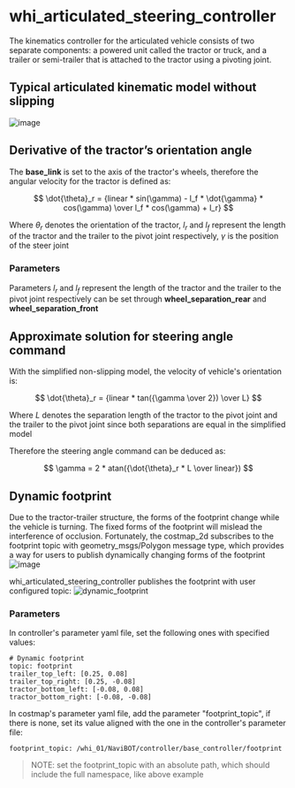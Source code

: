 # whi_articulated_steering_controller
The kinematics controller for the articulated vehicle consists of two separate components: a powered unit called the tractor or truck, and a trailer or semi-trailer that is attached to the tractor using a pivoting joint.

## Typical articulated kinematic model without slipping
![image](https://github.com/xinjuezou-whi/whi_articulated_steering_controller/assets/72239958/faf8f10a-b02f-4659-8740-5c47045a727f)

## Derivative of the tractor’s orientation angle
The **base_link** is set to the axis of the tractor's wheels, therefore the angular velocity for the tractor is defined as:

$$ \dot{\theta}_r = {linear * sin(\gamma) - l_f * \dot{\gamma} * cos(\gamma) \over l_f * cos(\gamma) + l_r} $$

Where $\theta_r$ denotes the orientation of the tractor, $l_r$ and $l_f$ represent the length of the tractor and the trailer to the pivot joint respectively, $\gamma$ is the position of the steer joint

### Parameters
Parameters $l_r$ and $l_f$ represent the length of the tractor and the trailer to the pivot joint respectively can be set through **wheel_separation_rear** and **wheel_separation_front**

## Approximate solution for steering angle command
With the simplified non-slipping model, the velocity of vehicle's orientation is:

$$ \dot{\theta}_r = {linear * tan({\gamma \over 2}) \over L} $$

Where $L$ denotes the separation length of the tractor to the pivot joint and the trailer to the pivot joint since both separations are equal in the simplified model

Therefore the steering angle command can be deduced as:

$$ \gamma = 2 * atan({\dot{\theta}_r * L \over linear}) $$

## Dynamic footprint
Due to the tractor-trailer structure, the forms of the footprint change while the vehicle is turning. The fixed forms of the footprint will mislead the interference of occlusion. Fortunately, the costmap_2d subscribes to the footprint topic with geometry_msgs/Polygon message type, which provides a way for users to publish dynamically changing forms of the footprint
![image](https://github.com/xinjuezou-whi/whi_articulated_steering_controller/assets/72239958/02d10ad8-a8f1-438f-bfcf-80fcb5d63a37)

whi_articulated_steering_controller publishes the footprint with user configured topic:
![dynamic_footprint](https://github.com/xinjuezou-whi/whi_articulated_steering_controller/assets/72239958/5384b28a-0107-4849-ac4b-49dd65b5d30e)

### Parameters
In controller's parameter yaml file, set the following ones with specified values:
```
# Dynamic footprint
topic: footprint
trailer_top_left: [0.25, 0.08]
trailer_top_right: [0.25, -0.08]
tractor_bottom_left: [-0.08, 0.08]
tractor_bottom_right: [-0.08, -0.08]
```

In costmap's parameter yaml file, add the parameter "footprint_topic", if there is none, set its value aligned with the one in the controller's parameter file:
```
footprint_topic: /whi_01/NaviBOT/controller/base_controller/footprint
```

> NOTE: set the footprint_topic with an absolute path, which should include the full namespace, like above example
